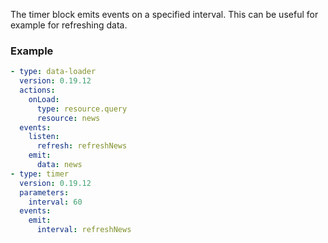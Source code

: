 The timer block emits events on a specified interval. This can be useful for example for refreshing
data.

### Example

```yaml
- type: data-loader
  version: 0.19.12
  actions:
    onLoad:
      type: resource.query
      resource: news
  events:
    listen:
      refresh: refreshNews
    emit:
      data: news
- type: timer
  version: 0.19.12
  parameters:
    interval: 60
  events:
    emit:
      interval: refreshNews
```
